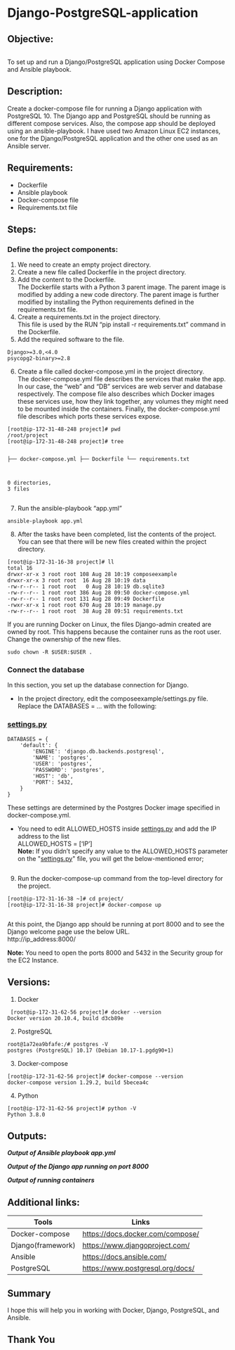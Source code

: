 <h1 class="code-line" data-line-start=0 data-line-end=1 ><a id="DjangoPostgreSQLapplication_0"></a>Django-PostgreSQL-application</h1>
<h2 class="code-line" data-line-start=2 data-line-end=3 ><a id="Objective_2"></a>Objective:</h2>
<p class="has-line-data" data-line-start="4" data-line-end="5"><img src="screenshots/Diagram.png" alt=""></p>
<p class="has-line-data" data-line-start="6" data-line-end="7">To set up and run a Django/PostgreSQL application using Docker Compose and Ansible playbook.</p>
<h2 class="code-line" data-line-start=8 data-line-end=9 ><a id="Description_8"></a>Description:</h2>
<p class="has-line-data" data-line-start="10" data-line-end="11">Create a docker-compose file for running a Django application with PostgreSQL 10. The Django app and PostgreSQL should be running as different compose services. Also, the compose app should be deployed using an ansible-playbook. I have used two Amazon Linux EC2 instances, one for the Django/PostgreSQL application and the other one used as an Ansible server.</p>
<h2 class="code-line" data-line-start=12 data-line-end=13 ><a id="Requirements_12"></a>Requirements:</h2>
<ul>
<li class="has-line-data" data-line-start="14" data-line-end="15">Dockerfile</li>
<li class="has-line-data" data-line-start="15" data-line-end="16">Ansible playbook</li>
<li class="has-line-data" data-line-start="16" data-line-end="17">Docker-compose file</li>
<li class="has-line-data" data-line-start="17" data-line-end="19">Requirements.txt file</li>
</ul>
<h2 class="code-line" data-line-start=19 data-line-end=20 ><a id="Steps_19"></a>Steps:</h2>
<h3 class="code-line" data-line-start=20 data-line-end=21 ><a id="Define_the_project_components_20"></a>Define the project components:</h3>
<ol>
<li class="has-line-data" data-line-start="21" data-line-end="22">We need to create an empty project directory.</li>
<li class="has-line-data" data-line-start="22" data-line-end="23">Create a new file called Dockerfile in the project directory.</li>
<li class="has-line-data" data-line-start="23" data-line-end="25">Add the content to the Dockerfile.<br>
The Dockerfile starts with a Python 3 parent image. The parent image is modified by adding a new code directory. The parent image is further modified by installing the Python requirements defined in the requirements.txt file.</li>
<li class="has-line-data" data-line-start="25" data-line-end="27">Create a requirements.txt in the project directory.<br>
This file is used by the RUN “pip install -r requirements.txt” command in the Dockerfile.</li>
<li class="has-line-data" data-line-start="27" data-line-end="28">Add the required software to the file.</li>
</ol>
<pre><code class="has-line-data" data-line-start="29" data-line-end="32" class="language-sh">Django&gt;=<span class="hljs-number">3.0</span>,&lt;<span class="hljs-number">4.0</span>
psycopg2-binary&gt;=<span class="hljs-number">2.8</span>
</code></pre>
<ol start="6">
<li class="has-line-data" data-line-start="32" data-line-end="35">Create a file called docker-compose.yml in the project directory.<br>
The docker-compose.yml file describes the services that make the app. In our case, the “web” and “DB” services are web server and database respectively. The compose file also describes which Docker images these services use, how they link together, any volumes they might need to be mounted inside the containers. Finally, the docker-compose.yml file describes which ports these services expose.</li>
</ol>
<pre><code class="has-line-data" data-line-start="36" data-line-end="46" class="language-sh">[root@ip-<span class="hljs-number">172</span>-<span class="hljs-number">31</span>-<span class="hljs-number">48</span>-<span class="hljs-number">248</span> project]<span class="hljs-comment"># pwd</span>
/root/project
[root@ip-<span class="hljs-number">172</span>-<span class="hljs-number">31</span>-<span class="hljs-number">48</span>-<span class="hljs-number">248</span> project]<span class="hljs-comment"># tree</span>

├── docker-compose.yml
├── Dockerfile
└── requirements.txt

<span class="hljs-number">0</span> directories, <span class="hljs-number">3</span> files
</code></pre>
<ol start="7">
<li class="has-line-data" data-line-start="47" data-line-end="48">Run the ansible-playbook “app.yml”</li>
</ol>
<pre><code class="has-line-data" data-line-start="49" data-line-end="51" class="language-sh">ansible-playbook app.yml
</code></pre>
<ol start="8">
<li class="has-line-data" data-line-start="51" data-line-end="52">After the tasks have been completed, list the contents of the project. You can see that there will be new files created within the project directory.</li>
</ol>
<pre><code class="has-line-data" data-line-start="53" data-line-end="63" class="language-sh">[root@ip-<span class="hljs-number">172</span>-<span class="hljs-number">31</span>-<span class="hljs-number">16</span>-<span class="hljs-number">38</span> project]<span class="hljs-comment"># ll</span>
total <span class="hljs-number">16</span>
drwxr-xr-x <span class="hljs-number">3</span> root root <span class="hljs-number">108</span> Aug <span class="hljs-number">28</span> <span class="hljs-number">10</span>:<span class="hljs-number">19</span> composeexample
drwxr-xr-x <span class="hljs-number">3</span> root root  <span class="hljs-number">16</span> Aug <span class="hljs-number">28</span> <span class="hljs-number">10</span>:<span class="hljs-number">19</span> data
-rw-r--r-- <span class="hljs-number">1</span> root root   <span class="hljs-number">0</span> Aug <span class="hljs-number">28</span> <span class="hljs-number">10</span>:<span class="hljs-number">19</span> db.sqlite3
-rw-r--r-- <span class="hljs-number">1</span> root root <span class="hljs-number">386</span> Aug <span class="hljs-number">28</span> <span class="hljs-number">09</span>:<span class="hljs-number">50</span> docker-compose.yml
-rw-r--r-- <span class="hljs-number">1</span> root root <span class="hljs-number">131</span> Aug <span class="hljs-number">28</span> <span class="hljs-number">09</span>:<span class="hljs-number">49</span> Dockerfile
-rwxr-xr-x <span class="hljs-number">1</span> root root <span class="hljs-number">670</span> Aug <span class="hljs-number">28</span> <span class="hljs-number">10</span>:<span class="hljs-number">19</span> manage.py
-rw-r--r-- <span class="hljs-number">1</span> root root  <span class="hljs-number">38</span> Aug <span class="hljs-number">28</span> <span class="hljs-number">09</span>:<span class="hljs-number">51</span> requirements.txt
</code></pre>
<p class="has-line-data" data-line-start="63" data-line-end="64">If you are running Docker on Linux, the files Django-admin created are owned by root. This happens because the container runs as the root user. Change the ownership of the new files.</p>
<pre><code class="has-line-data" data-line-start="65" data-line-end="67" class="language-sh">sudo chown -R <span class="hljs-variable">$USER</span>:<span class="hljs-variable">$USER</span> .
</code></pre>
<h3 class="code-line" data-line-start=67 data-line-end=68 ><a id="Connect_the_database_67"></a>Connect the database</h3>
<p class="has-line-data" data-line-start="69" data-line-end="70">In this section, you set up the database connection for Django.</p>
<ul>
<li class="has-line-data" data-line-start="70" data-line-end="73">In the project directory, edit the composeexample/settings.py file.<br>
Replace the DATABASES = … with the following:</li>
</ul>
<h3 class="code-line" data-line-start=73 data-line-end=74 ><a id="settingspy_73"></a><a href="http://settings.py">settings.py</a></h3>
<pre><code class="has-line-data" data-line-start="76" data-line-end="87" class="language-sh">DATABASES = {
    <span class="hljs-string">'default'</span>: {
        <span class="hljs-string">'ENGINE'</span>: <span class="hljs-string">'django.db.backends.postgresql'</span>,
        <span class="hljs-string">'NAME'</span>: <span class="hljs-string">'postgres'</span>,
        <span class="hljs-string">'USER'</span>: <span class="hljs-string">'postgres'</span>,
        <span class="hljs-string">'PASSWORD'</span>: <span class="hljs-string">'postgres'</span>,
        <span class="hljs-string">'HOST'</span>: <span class="hljs-string">'db'</span>,
        <span class="hljs-string">'PORT'</span>: <span class="hljs-number">5432</span>,
    }
}
</code></pre>
<p class="has-line-data" data-line-start="87" data-line-end="88">These settings are determined by the Postgres Docker image specified in docker-compose.yml.</p>
<ul>
<li class="has-line-data" data-line-start="89" data-line-end="93">You need to edit ALLOWED_HOSTS inside <a href="http://settings.py">settings.py</a> and add the IP address to the list<br>
ALLOWED_HOSTS = [‘IP’]<br>
<strong>Note:</strong> If you didn’t specify any value to the ALLOWED_HOSTS parameter on the &quot;<a href="http://settings.py">settings.py</a>&quot; file, you will get the below-mentioned error;</li>
</ul>
<p class="has-line-data" data-line-start="93" data-line-end="94"><img src="screenshots/Error.png" alt=""></p>
<ol start="9">
<li class="has-line-data" data-line-start="95" data-line-end="96">Run the docker-compose-up command from the top-level directory for the project.</li>
</ol>
<pre><code class="has-line-data" data-line-start="97" data-line-end="100" class="language-sh">[root@ip-<span class="hljs-number">172</span>-<span class="hljs-number">31</span>-<span class="hljs-number">16</span>-<span class="hljs-number">38</span> ~]<span class="hljs-comment"># cd project/</span>
[root@ip-<span class="hljs-number">172</span>-<span class="hljs-number">31</span>-<span class="hljs-number">16</span>-<span class="hljs-number">38</span> project]<span class="hljs-comment"># docker-compose up</span>
</code></pre>
<p class="has-line-data" data-line-start="101" data-line-end="102"><img src="screenshots/docker-compose.png" alt=""></p>
<p class="has-line-data" data-line-start="103" data-line-end="105">At this point, the Django app should be running at port 8000 and to see the Django welcome page use the below URL.<br>
http://ip_address:8000/</p>
<p class="has-line-data" data-line-start="106" data-line-end="107"><strong>Note:</strong> You need to open the ports 8000 and 5432 in the Security group for the EC2 Instance.</p>
<h2 class="code-line" data-line-start=108 data-line-end=109 ><a id="Versions_108"></a>Versions:</h2>
<ol>
<li class="has-line-data" data-line-start="109" data-line-end="110">Docker</li>
</ol>
<pre><code class="has-line-data" data-line-start="111" data-line-end="114" class="language-sh"> [root@ip-<span class="hljs-number">172</span>-<span class="hljs-number">31</span>-<span class="hljs-number">62</span>-<span class="hljs-number">56</span> project]<span class="hljs-comment"># docker --version</span>
Docker version <span class="hljs-number">20.10</span>.<span class="hljs-number">4</span>, build d3cb89e
</code></pre>
<ol start="2">
<li class="has-line-data" data-line-start="114" data-line-end="115">PostgreSQL</li>
</ol>
<pre><code class="has-line-data" data-line-start="116" data-line-end="119" class="language-sh">root@<span class="hljs-number">1</span>a72ea9bfafe:/<span class="hljs-comment"># postgres -V</span>
postgres (PostgreSQL) <span class="hljs-number">10.17</span> (Debian <span class="hljs-number">10.17</span>-<span class="hljs-number">1</span>.pgdg90+<span class="hljs-number">1</span>)
</code></pre>
<ol start="3">
<li class="has-line-data" data-line-start="119" data-line-end="120">Docker-compose</li>
</ol>
<pre><code class="has-line-data" data-line-start="121" data-line-end="124" class="language-sh">[root@ip-<span class="hljs-number">172</span>-<span class="hljs-number">31</span>-<span class="hljs-number">62</span>-<span class="hljs-number">56</span> project]<span class="hljs-comment"># docker-compose --version</span>
docker-compose version <span class="hljs-number">1.29</span>.<span class="hljs-number">2</span>, build <span class="hljs-number">5</span>becea4c
</code></pre>
<ol start="4">
<li class="has-line-data" data-line-start="124" data-line-end="125">Python</li>
</ol>
<pre><code class="has-line-data" data-line-start="126" data-line-end="129" class="language-sh">[root@ip-<span class="hljs-number">172</span>-<span class="hljs-number">31</span>-<span class="hljs-number">62</span>-<span class="hljs-number">56</span> project]<span class="hljs-comment"># python -V</span>
Python <span class="hljs-number">3.8</span>.<span class="hljs-number">0</span>
</code></pre>
<h2 class="code-line" data-line-start=130 data-line-end=131 ><a id="Outputs_130"></a>Outputs:</h2>
<p class="has-line-data" data-line-start="132" data-line-end="134"><strong><em>Output of Ansible playbook app.yml</em></strong><br>
<img src="screenshots/backend.png" alt=""></p>
<p class="has-line-data" data-line-start="135" data-line-end="137"><strong><em>Output of the Django app running on port 8000</em></strong><br>
<img src="screenshots/frontend.png" alt=""></p>
<p class="has-line-data" data-line-start="138" data-line-end="140"><strong><em>Output of running containers</em></strong><br>
<img src="screenshots/Containers.png" alt=""></p>
<h2 class="code-line" data-line-start=141 data-line-end=142 ><a id="Additional_links_141"></a>Additional links:</h2>
<table class="table table-striped table-bordered">
<thead>
<tr>
<th>Tools</th>
<th>Links</th>
</tr>
</thead>
<tbody>
<tr>
<td>Docker-compose</td>
<td><a href="https://docs.docker.com/compose/">https://docs.docker.com/compose/</a></td>
</tr>
<tr>
<td>Django(framework)</td>
<td><a href="https://www.djangoproject.com/">https://www.djangoproject.com/</a></td>
</tr>
<tr>
<td>Ansible</td>
<td><a href="https://docs.ansible.com/">https://docs.ansible.com/</a></td>
</tr>
<tr>
<td>PostgreSQL</td>
<td><a href="https://www.postgresql.org/docs/">https://www.postgresql.org/docs/</a></td>
</tr>
</tbody>
</table>
<h2 class="code-line" data-line-start=150 data-line-end=151 ><a id="Summary_150"></a>Summary</h2>
<p class="has-line-data" data-line-start="151" data-line-end="152">I hope this will help you in working with Docker, Django, PostgreSQL, and Ansible.</p>
<h2 class="code-line" data-line-start=153 data-line-end=154 ><a id="Thank_You_153"></a><strong>Thank You</strong></h2>
